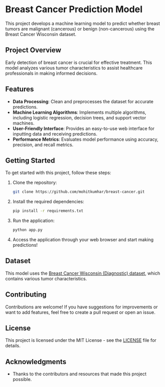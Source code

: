 # Breast Cancer Prediction Model

This project develops a machine learning model to predict whether breast tumors are malignant (cancerous) or benign (non-cancerous) using the Breast Cancer Wisconsin dataset.

## Project Overview

Early detection of breast cancer is crucial for effective treatment. This model analyzes various tumor characteristics to assist healthcare professionals in making informed decisions.

## Features

- **Data Processing**: Clean and preprocesses the dataset for accurate predictions.
- **Machine Learning Algorithms**: Implements multiple algorithms, including logistic regression, decision trees, and support vector machines.
- **User-Friendly Interface**: Provides an easy-to-use web interface for inputting data and receiving predictions.
- **Performance Metrics**: Evaluates model performance using accuracy, precision, and recall metrics.

## Getting Started

To get started with this project, follow these steps:

1. Clone the repository:
   ```bash
   git clone https://github.com/mohitkumhar/breast-cancer.git
   ```

2. Install the required dependencies:
   ```bash
   pip install -r requirements.txt
   ```

3. Run the application:
   ```bash
   python app.py
   ```

4. Access the application through your web browser and start making predictions!

## Dataset

This model uses the [Breast Cancer Wisconsin (Diagnostic) dataset](https://www.kaggle.com/datasets/uciml/breast-cancer-wisconsin-data), which contains various tumor characteristics.

## Contributing

Contributions are welcome! If you have suggestions for improvements or want to add features, feel free to create a pull request or open an issue.

## License

This project is licensed under the MIT License - see the [LICENSE](LICENSE) file for details.

## Acknowledgments

- Thanks to the contributors and resources that made this project possible.

